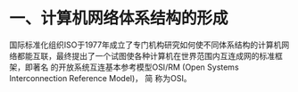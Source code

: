 # 一、计算机网络体系结构的形成

国际标准化组织ISO于1977年成立了专门机构研究如何使不同体系结构的计算机网络都能互联，最终提出了一个试图使各种计算机在世界范围内互连成网的标准框架，即著名
的开放系统互连基本参考模型OSI/RM (Open Systems Interconnection Reference Model)， 简
称为OSI。 
